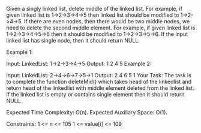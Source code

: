 Given a singly linked list, delete middle of the linked list. For example, if given linked list is 1->2->3->4->5 then linked list should be modified to 1->2->4->5.
If there are even nodes, then there would be two middle nodes, we need to delete the second middle element. For example, if given linked list is 1->2->3->4->5->6 then it should be modified to 1->2->3->5->6.
If the input linked list has single node, then it should return NULL.

Example 1:

Input:
LinkedList: 1->2->3->4->5
Output: 
1 2 4 5
Example 2:

Input:
LinkedList: 2->4->6->7->5->1
Output: 
2 4 6 5 1
Your Task:
The task is to complete the function deleteMid() which takes head of the linkedlist  and return head of the linkedlist with middle element deleted from the linked list. If the linked list is empty or contains single element then it should return NULL.

Expected Time Complexity: O(n).
Expected Auxiliary Space: O(1).

Constraints:
1 <= n <= 105
1 <= value[i] <= 109

